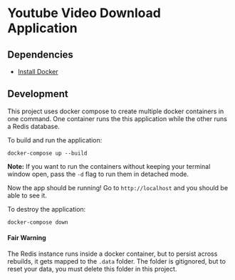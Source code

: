 # Youtube Video Download Application

## Dependencies

- [Install Docker](https://docs.docker.com/get-started/#download-and-install-docker)

## Development

This project uses docker compose to create multiple docker containers in one command. One container runs the this application while the other runs a Redis database.

To build and run the application:

```
docker-compose up --build
```

**Note:** If you want to run the containers without keeping your terminal window open, pass the `-d` flag to run them in detached mode. 

Now the app should be running! Go to `http://localhost` and you should be able to see it.

To destroy the application:

```
docker-compose down
```

#### Fair Warning

The Redis instance runs inside a docker container, but to persist across rebuilds, it gets mapped to the `.data` folder. The folder is gitignored, but to reset your data, you must delete this folder in this project.

